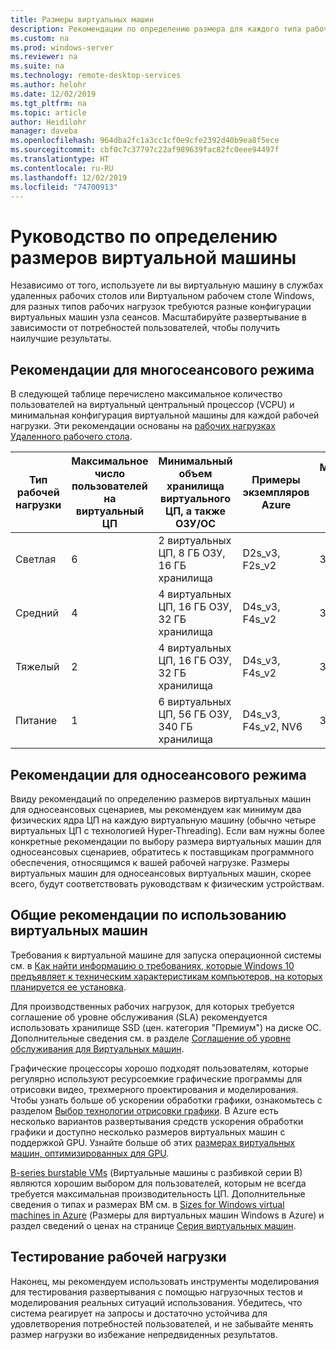 ```yaml
---
title: Размеры виртуальных машин
description: Рекомендации по определению размера для каждого типа рабочей нагрузки.
ms.custom: na
ms.prod: windows-server
ms.reviewer: na
ms.suite: na
ms.technology: remote-desktop-services
ms.author: helohr
ms.date: 12/02/2019
ms.tgt_pltfrm: na
ms.topic: article
author: Heidilohr
manager: daveba
ms.openlocfilehash: 964dba2fc1a3cc1cf0e9cfe2392d40b9ea8f5ece
ms.sourcegitcommit: cbf0c7c37797c22af989639fac82fc0eee94497f
ms.translationtype: HT
ms.contentlocale: ru-RU
ms.lasthandoff: 12/02/2019
ms.locfileid: "74700913"
---
```

# <a name="virtual-machine-sizing-guidance"></a>Руководство по определению размеров виртуальной машины

Независимо от того, используете ли вы виртуальную машину в службах удаленных рабочих столов или Виртуальном рабочем столе Windows, для разных типов рабочих нагрузок требуются разные конфигурации виртуальных машин узла сеансов. Масштабируйте развертывание в зависимости от потребностей пользователей, чтобы получить наилучшие результаты.

## <a name="multi-session-recommendations"></a>Рекомендации для многосеансового режима

В следующей таблице перечислено максимальное количество пользователей на виртуальный центральный процессор (VCPU) и минимальная конфигурация виртуальной машины для каждой рабочей нагрузки. Эти рекомендации основаны на [рабочих нагрузках Удаленного рабочего стола](remote-desktop-workloads.md).

| Тип рабочей нагрузки | Максимальное число пользователей на виртуальный ЦП | Минимальный объем хранилища виртуального ЦП, а также ОЗУ/ОС | Примеры экземпляров Azure | Минимальный объем хранилища контейнера профилей |
| --- | --- | --- | --- | --- |
| Светлая | 6 | 2 виртуальных ЦП, 8 ГБ ОЗУ, 16 ГБ хранилища | D2s_v3, F2s_v2 | 30 ГБ |
| Средний | 4 | 4 виртуальных ЦП, 16 ГБ ОЗУ, 32 ГБ хранилища | D4s_v3, F4s_v2 | 30 ГБ |
| Тяжелый | 2 | 4 виртуальных ЦП, 16 ГБ ОЗУ, 32 ГБ хранилища | D4s_v3, F4s_v2 | 30 ГБ |
| Питание | 1 | 6 виртуальных ЦП, 56 ГБ ОЗУ, 340 ГБ хранилища | D4s_v3, F4s_v2, NV6 | 30 ГБ |

## <a name="single-session-recommendations"></a>Рекомендации для односеансового режима

Ввиду рекомендаций по определению размеров виртуальных машин для односеансовых сценариев, мы рекомендуем как минимум два физических ядра ЦП на каждую виртуальную машину (обычно четыре виртуальных ЦП с технологией Hyper-Threading). Если вам нужны более конкретные рекомендации по выбору размера виртуальных машин для односеансовых сценариев, обратитесь к поставщикам программного обеспечения, относящимся к вашей рабочей нагрузке. Размеры виртуальных машин для односеансовых виртуальных машин, скорее всего, будут соответствовать руководствам к физическим устройствам.

## <a name="general-virtual-machine-recommendations"></a>Общие рекомендации по использованию виртуальных машин

Требования к виртуальной машине для запуска операционной системы см. в [Как найти информацию о требованиях, которые Windows 10 предъявляет к техническим характеристикам компьютеров, на которых планируется ее установка](https://www.microsoft.com/windows/windows-10-specifications).

Для производственных рабочих нагрузок, для которых требуется соглашение об уровне обслуживания (SLA) рекомендуется использовать хранилище SSD (цен. категория "Премиум") на диске ОС. Дополнительные сведения см. в разделе [Соглашение об уровне обслуживания для Виртуальных машин](https://azure.microsoft.com/support/legal/sla/virtual-machines/v1_8/).

Графические процессоры хорошо подходят пользователям, которые регулярно используют ресурсоемкие графические программы для отрисовки видео, трехмерного проектирования и моделирования. Чтобы узнать больше об ускорении обработки графики, ознакомьтесь с разделом [Выбор технологии отрисовки графики](rds-graphics-virtualization.md). В Azure есть несколько вариантов развертывания средств ускорения обработки графики и доступно несколько размеров виртуальных машин с поддержкой GPU. Узнайте больше об этих [размерах виртуальных машин, оптимизированных для GPU](https://docs.microsoft.com/azure/virtual-machines/windows/sizes-gpu).

[B-series burstable VMs](https://docs.microsoft.com/azure/virtual-machines/windows/b-series-burstable) (Виртуальные машины с разбивкой серии B) являются хорошим выбором для пользователей, которым не всегда требуется максимальная производительность ЦП. Дополнительные сведения о типах и размерах ВМ см. в [Sizes for Windows virtual machines in Azure](https://docs.microsoft.com/azure/virtual-machines/windows/sizes) (Размеры для виртуальных машин Windows в Azure) и раздел сведений о ценах на странице [Серия виртуальных машин](https://azure.microsoft.com/pricing/details/virtual-machines/series/).

## <a name="test-your-workload"></a>Тестирование рабочей нагрузки

Наконец, мы рекомендуем использовать инструменты моделирования для тестирования развертывания с помощью нагрузочных тестов и моделирования реальных ситуаций использования. Убедитесь, что система реагирует на запросы и достаточно устойчива для удовлетворения потребностей пользователей, и не забывайте менять размер нагрузки во избежание непредвиденных результатов.
